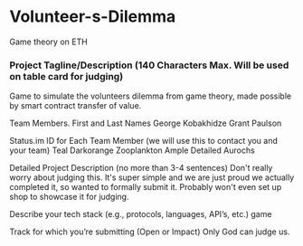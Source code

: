 # Volunteer-s-Dilemma
Game theory on ETH



### Project Tagline/Description (140 Characters Max. Will be used on table card for judging)

Game to simulate the volunteers dilemma from game theory, made possible by smart contract transfer of value.

Team Members. First and Last Names
George Kobakhidze Grant Paulson

Status.im ID for Each Team Member (we will use this to contact you and your team)
Teal Darkorange Zooplankton Ample Detailed Aurochs

Detailed Project Description (no more than 3-4 sentences)
Don't really worry about judging this. It's super simple and we are just proud we actually completed it, so wanted to formally submit it. Probably won't even set up shop to showcase it for judging.

Describe your tech stack (e.g., protocols, languages, API’s, etc.)
game

Track for which you’re submitting (Open or Impact)
Only God can judge us.
